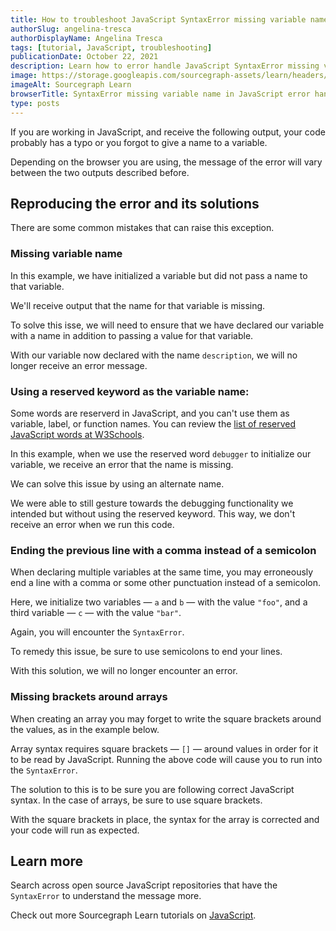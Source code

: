 ```yaml
---
title: How to troubleshoot JavaScript SyntaxError missing variable name
authorSlug: angelina-tresca
authorDisplayName: Angelina Tresca
tags: [tutorial, JavaScript, troubleshooting]
publicationDate: October 22, 2021
description: Learn how to error handle JavaScript SyntaxError missing variable name
image: https://storage.googleapis.com/sourcegraph-assets/learn/headers/sourcegraph-learn-header-10.png
imageAlt: Sourcegraph Learn
browserTitle: SyntaxError missing variable name in JavaScript error handling
type: posts
---
```


If you are working in JavaScript, and receive the following output, your code probably has a typo or you forgot to give a name to a variable.

<Highlighter
input='SyntaxError: missing variable name
SyntaxError: Unexpected token ='
/>

Depending on the browser you are using, the message of the error will vary between the two outputs described before.

## Reproducing the error and its solutions

There are some common mistakes that can raise this exception.

### Missing variable name

In this example, we have initialized a variable but did not pass a name to that variable.

<PrismSyntaxHighlighter
input='var = "foo";'
language='javascript'
/>

We'll receive output that the name for that variable is missing.

<Highlighter
input='SyntaxError: missing variable name'
/>

To solve this isse, we will need to ensure that we have declared our variable with a name in addition to passing a value for that variable.
           
<PrismSyntaxHighlighter
input='var description = "foo";'
language='javascript'
/>

With our variable now declared with the name `description`, we will no longer receive an error message.

### Using a reserved keyword as the variable name:

Some words are reserverd in JavaScript, and you can't use them as variable, label, or function names. You can review the [list of reserved JavaScript words at W3Schools](https://www.w3schools.com/js/js_reserved.asp). 

In this example, when we use the reserved word `debugger` to initialize our variable, we receive an error that the name is missing. 

<PrismSyntaxHighlighter
input='var debugger = "foo";'
language='javascript'
/>

<Highlighter
input='SyntaxError: missing variable name'
/>

We can solve this issue by using an alternate name. 

<PrismSyntaxHighlighter
input='var debug_variable = "foo";'
language='javascript'
/>

We were able to still gesture towards the debugging functionality we intended but without using the reserved keyword. This way, we don't receive an error when we run this code. 

### Ending the previous line with a comma instead of a semicolon

When declaring multiple variables at the same time, you may erroneously end a line with a comma or some other punctuation instead of a semicolon.

Here, we initialize two variables — `a` and `b` — with the value `"foo"`, and a third variable — `c` — with the value `"bar"`. 

<PrismSyntaxHighlighter
input='var a, b = "foo",
var c = "bar"'
language='javascript'
/>

Again, you will encounter the `SyntaxError`.

<Highlighter
input='SyntaxError: missing variable name'
/>

To remedy this issue, be sure to use semicolons to end your lines. 

<PrismSyntaxHighlighter
input='var a, b = "foo";
var c = "bar";'
language='javascript'
/>

With this solution, we will no longer encounter an error. 

### Missing brackets around arrays

When creating an array you may forget to write the square brackets around the values, as in the example below.

<PrismSyntaxHighlighter
input='var array = 1, 2, 3, 4, 5;'
language='javascript'
/>

Array syntax requires square brackets — `[]` — around values in order for it to be read by JavaScript. Running the above code will cause you to run into the `SyntaxError`. 

<Highlighter
input='SyntaxError: missing variable name'
/>

The solution to this is to be sure you are following correct JavaScript syntax. In the case of arrays, be sure to use square brackets.

<PrismSyntaxHighlighter
input='var array = [1, 2, 3, 4, 5];'
language='javascript'
/>

With the square brackets in place, the syntax for the array is corrected and your code will run as expected.

## Learn more

Search across open source JavaScript repositories that have the `SyntaxError` to understand the message more.

<SourcegraphSearch query="SyntaxError: missing variable name" patternType="literal"/>

Check out more Sourcegraph Learn tutorials on [JavaScript](https://learn.sourcegraph.com/tags/javascript).
